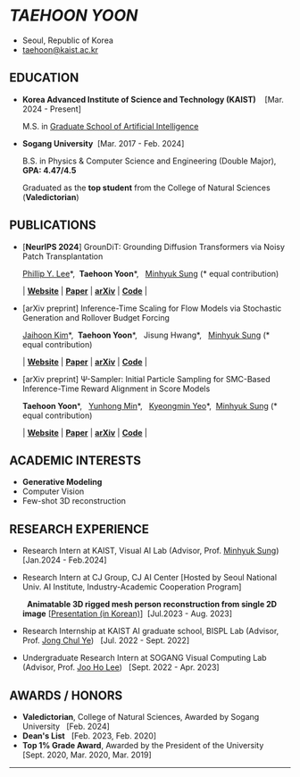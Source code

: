 # ***TAEHOON YOON***

- Seoul, Republic of Korea
- taehoon@kaist.ac.kr

## EDUCATION
- **Korea Advanced Institute of Science and Technology (KAIST)** &nbsp;&nbsp; [Mar. 2024 - Present]
  
  M.S. in [Graduate School of Artificial Intelligence](https://gsai.kaist.ac.kr/)

- **Sogang University**    &nbsp;[Mar. 2017 - Feb. 2024]

  B.S. in Physics & Computer Science and Engineering (Double Major),&nbsp;&nbsp; **GPA: 4.47/4.5**
  
  Graduated as the **top student** from the College of Natural Sciences (**Valedictorian**)

## PUBLICATIONS
- [**NeurIPS 2024**] GrounDiT: Grounding Diffusion Transformers via Noisy Patch Transplantation
  
  [Phillip Y. Lee](https://phillipinseoul.github.io/)\*, &nbsp;**Taehoon Yoon**\*, &nbsp; [Minhyuk Sung](https://mhsung.github.io/) (* equal contribution)

  | [**Website**](https://groundit-diffusion.github.io/) | [**Paper**](https://groundit-diffusion.github.io/static/groundit_paper.pdf) | [**arXiv**](https://arxiv.org/abs/2410.20474) | [**Code**](https://github.com/KAIST-Visual-AI-Group/GrounDiT) |

- [arXiv preprint] Inference-Time Scaling for Flow Models via Stochastic Generation and Rollover Budget Forcing

  [Jaihoon Kim](https://jh27kim.github.io/)\*, &nbsp;**Taehoon Yoon**\*, &nbsp; Jisung Hwang\*, &nbsp; [Minhyuk Sung](https://mhsung.github.io/) (* equal contribution)
  
  | [**Website**](https://flow-inference-time-scaling.github.io/) | [**Paper**](https://flow-inference-time-scaling.github.io/static/manuscript.pdf) | [**arXiv**](https://arxiv.org/abs/2503.19385) | [**Code**](https://github.com/KAIST-Visual-AI-Group/Flow-Inference-Time-Scaling) |

- [arXiv preprint] Ψ-Sampler: Initial Particle Sampling for SMC-Based Inference-Time Reward Alignment in Score Models

  **Taehoon Yoon**\*, &nbsp; [Yunhong Min](https://github.com/myh4832)\*, &nbsp; [Kyeongmin Yeo](https://32v.github.io/)\*,&nbsp; [Minhyuk Sung](https://mhsung.github.io/) (* equal contribution)
  
  | [**Website**](https://psi-sampler.github.io/) | [**Paper**](https://arxiv.org/pdf/2506.01320) | [**arXiv**](https://arxiv.org/abs/2506.01320) | [**Code**](https://github.com/KAIST-Visual-AI-Group/Psi-Sampler) |

## ACADEMIC INTERESTS
- **Generative Modeling**
- Computer Vision
- Few-shot 3D reconstruction

## RESEARCH EXPERIENCE
- Research Intern at KAIST, Visual AI Lab (Advisor, Prof. [Minhyuk Sung](https://mhsung.github.io/))&nbsp;&nbsp; [Jan.2024 - Feb.2024]
- Research Intern at CJ Group, CJ AI Center [Hosted by Seoul National Univ. AI Institute, Industry-Academic Cooperation Program]
  
  &nbsp;&nbsp;**Animatable 3D rigged mesh person reconstruction from single 2D image** [[Presentation (in Korean)](https://www.youtube.com/watch?v=m7k0Kr3pZs8)]&nbsp;&nbsp;[Jul.2023 - Aug. 2023]
- Research Internship at KAIST AI graduate school, BISPL Lab (Advisor, Prof. [Jong Chul Ye](https://bispl.weebly.com/professor.html))&nbsp;&nbsp;    [Jul. 2022 - Sept. 2022]
- Undergraduate Research Intern at SOGANG Visual Computing Lab (Advisor, Prof. [Joo Ho Lee](https://sites.google.com/view/jooholee))&nbsp;&nbsp;     [Sept. 2022 - Apr. 2023]

## AWARDS / HONORS
- **Valedictorian**, College of Natural Sciences, Awarded by Sogang University&nbsp;&nbsp; [Feb. 2024]
- **Dean's List**&nbsp;&nbsp;    [Feb. 2023, Feb. 2020]
- **Top 1% Grade Award**, Awarded by the President of the University&nbsp;&nbsp;    [Sept. 2020, Mar. 2020, Mar. 2019]

- - -

 <!-- ```C++
 #include <iostream>
 
  int main(void){
    std::cout<< "Hello, Nice to meet you"<< std::endl;
    return 0;
  }
 ``` -->

